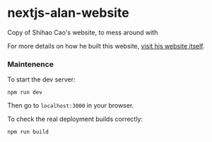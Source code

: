 # nextjs-alan-website
Copy of Shihao Cao's website, to mess around with

For more details on how he built this website, [visit his website itself](https://www.shihaocao.com/notes/how-i-made-this-website/).

### Maintenence

To start the dev server:

```npm run dev```

Then go to `localhost:3000` in your browser.

To check the real deployment builds correctly:

```npm run build```
